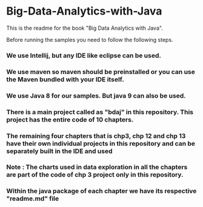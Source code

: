 # Big-Data-Analytics-with-Java

This is the readme for the book "Big Data Analytics with Java".

Before running the samples you need to follow the following steps.

### We use Intellij, but any IDE like eclipse can be used.

### We use maven so maven should be preinstalled or you can use the Maven bundled with your IDE itself.

### We use Java 8 for our samples. But java 9 can also be used.

### There is a main project called as "bdaj" in this repository. This project has the entire code of 10 chapters.

### The remaining four chapters that is chp3, chp 12 and chp 13 have their own individual projects in this repository and can be separately built in the IDE and used

### Note : The charts used in data exploration in all the chapters are part of the code of chp 3 project only in this repository.

### Within the java package of each chapter we have its respective "readme.md" file
